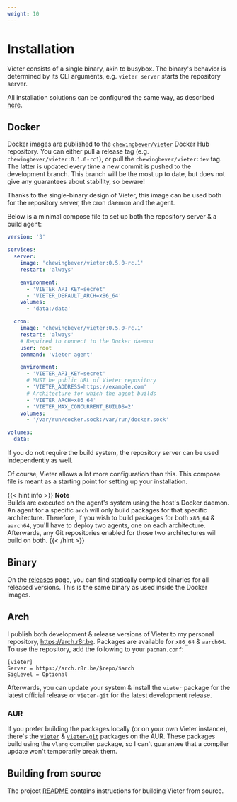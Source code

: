 ```yaml
---
weight: 10
---
```

# Installation

Vieter consists of a single binary, akin to busybox. The binary's behavior is
determined by its CLI arguments, e.g. `vieter server` starts the repository
server.

All installation solutions can be configured the same way,
as described [here](/configuration).

## Docker

Docker images are published to the
[`chewingbever/vieter`](https://hub.docker.com/r/chewingbever/vieter) Docker
Hub repository. You can either pull a release tag (e.g.
`chewingbever/vieter:0.1.0-rc1`), or pull the `chewingbever/vieter:dev` tag.
The latter is updated every time a new commit is pushed to the development
branch. This branch will be the most up to date, but does not give any
guarantees about stability, so beware!

Thanks to the single-binary design of Vieter, this image can be used both for
the repository server, the cron daemon and the agent.

Below is a minimal compose file to set up both the repository server & a build
agent:

```yaml
version: '3'

services:
  server:
    image: 'chewingbever/vieter:0.5.0-rc.1'
    restart: 'always'

    environment:
      - 'VIETER_API_KEY=secret'
      - 'VIETER_DEFAULT_ARCH=x86_64'
    volumes:
      - 'data:/data'

  cron:
    image: 'chewingbever/vieter:0.5.0-rc.1'
    restart: 'always'
    # Required to connect to the Docker daemon
    user: root
    command: 'vieter agent'

    environment:
      - 'VIETER_API_KEY=secret'
      # MUST be public URL of Vieter repository
      - 'VIETER_ADDRESS=https://example.com'
      # Architecture for which the agent builds
      - 'VIETER_ARCH=x86_64'
      - 'VIETER_MAX_CONCURRENT_BUILDS=2'
    volumes:
      - '/var/run/docker.sock:/var/run/docker.sock'

volumes:
  data:
```

If you do not require the build system, the repository server can be used
independently as well.

Of course, Vieter allows a lot more configuration than this. This compose file
is meant as a starting point for setting up your installation.

{{< hint info >}}
**Note**  
Builds are executed on the agent's system using the host's Docker daemon. An
agent for a specific `arch` will only build packages for that specific
architecture. Therefore, if you wish to build packages for both `x86_64` &
`aarch64`, you'll have to deploy two agents, one on each architecture.
Afterwards, any Git repositories enabled for those two architectures will build
on both.
{{< /hint >}}

## Binary

On the
[releases](https://git.rustybever.be/vieter-v/vieter/releases)
page, you can find statically compiled binaries for all
released versions. This is the same binary as used inside
the Docker images.

## Arch

I publish both development & release versions of Vieter to my personal
repository, https://arch.r8r.be. Packages are available for `x86_64` &
`aarch64`. To use the repository, add the following to your `pacman.conf`:

```
[vieter]
Server = https://arch.r8r.be/$repo/$arch
SigLevel = Optional
```

Afterwards, you can update your system & install the `vieter` package for the
latest official release or `vieter-git` for the latest development release.

### AUR

If you prefer building the packages locally (or on your own Vieter instance),
there's the [`vieter`](https://aur.archlinux.org/packages/vieter) &
[`vieter-git`](https://aur.archlinux.org/packages/vieter-git) packages on the
AUR. These packages build using the `vlang` compiler package, so I can't
guarantee that a compiler update won't temporarily break them.

## Building from source

The project [README](https://git.rustybever.be/vieter-v/vieter#building)
contains instructions for building Vieter from source.
